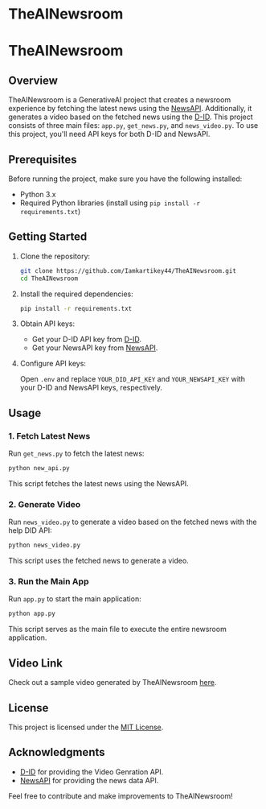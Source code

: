 # TheAINewsroom

# TheAINewsroom

## Overview

TheAINewsroom is a GenerativeAI project that creates a newsroom experience by fetching the latest news using the [NewsAPI](https://newsapi.org/). Additionally, it generates a video based on the fetched news using the [D-ID](https://www.d-id.com/). This project consists of three main files: `app.py`, `get_news.py`, and `news_video.py`. To use this project, you'll need API keys for both D-ID and NewsAPI.

## Prerequisites

Before running the project, make sure you have the following installed:

- Python 3.x
- Required Python libraries (install using `pip install -r requirements.txt`)

## Getting Started

1. Clone the repository:

    ```bash
    git clone https://github.com/Iamkartikey44/TheAINewsroom.git
    cd TheAINewsroom
    ```

2. Install the required dependencies:

    ```bash
    pip install -r requirements.txt
    ```

3. Obtain API keys:

    - Get your D-ID API key from [D-ID](https://www.d-id.com/).
    - Get your NewsAPI key from [NewsAPI](https://newsapi.org/).

4. Configure API keys:

    Open `.env` and replace `YOUR_DID_API_KEY` and `YOUR_NEWSAPI_KEY` with your D-ID and NewsAPI keys, respectively.

## Usage

### 1. Fetch Latest News

Run `get_news.py` to fetch the latest news:

```bash
python new_api.py
```

This script fetches the latest news using the NewsAPI.

### 2. Generate Video

Run `news_video.py` to generate a video based on the fetched news with the help DID API:

```bash
python news_video.py
```

This script uses the fetched news to generate a video.

### 3. Run the Main App

Run `app.py` to start the main application:

```bash
python app.py
```

This script serves as the main file to execute the entire newsroom application.

## Video Link

Check out a sample video generated by TheAINewsroom [here](https://github.com/Iamkartikey44/TheAINewsroom/blob/main/video.mp4).

## License

This project is licensed under the [MIT License](https://github.com/Iamkartikey44/TheAINewsroom/blob/main/LICENSE).

## Acknowledgments

- [D-ID](https://www.d-id.com/) for providing the Video Genration API.
- [NewsAPI](https://newsapi.org/) for providing the news data API.

Feel free to contribute and make improvements to TheAINewsroom!

